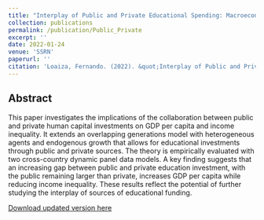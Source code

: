```yaml
---
title: "Interplay of Public and Private Educational Spending: Macroeconomic Implications"
collection: publications
permalink: /publication/Public_Private
excerpt: ''
date: 2022-01-24
venue: 'SSRN'
paperurl: ''
citation: 'Loaiza, Fernando. (2022). &quot;Interplay of Public and Private Educational Spending: Macroeconomic Implications&quot;.'
---
```


## Abstract

This paper investigates the implications of the collaboration between public and private human capital investments on GDP per capita and income inequality. It extends an overlapping generations model with heterogeneous agents and endogenous growth that allows for educational investments through public and private sources. The theory is empirically evaluated with two cross-country dynamic panel data models. A key finding suggests that an increasing gap between public and private education investment, with the public remaining larger than private, increases GDP per capita while reducing income inequality. These results reflect the potential of further studying the interplay of sources of educational funding.

[Download updated version here](https://fernandoloaizae.github.io/files/Public_Private.pdf)
